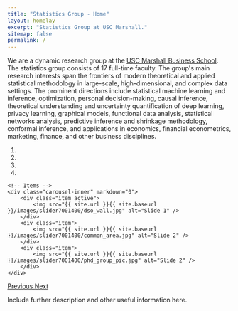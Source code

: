 ```yaml
---
title: "Statistics Group - Home"
layout: homelay
excerpt: "Statistics Group at USC Marshall."
sitemap: false
permalink: /
---
```



We are a dynamic research group at the [USC Marshall Business School](https://www.marshall.usc.edu/). The statistics group consists of 17 full-time faculty. The group's main research interests span the frontiers of modern theoretical and applied statistical methodology in large-scale, high-dimensional, and complex data settings. The prominent directions include statistical machine learning and inference, optimization, personal decision-making, causal inference, theoretical understanding and uncertainty quantification of deep learning, privacy learning, graphical models, functional data analysis, statistical networks analysis, predictive inference and shrinkage methodology, conformal inference, and applications in economics, financial econometrics, marketing, finance, and other business disciplines.
 


<div markdown="0" id="carousel" class="carousel slide" data-ride="carousel" data-interval="4000" data-pause="hover" >
    <!-- Menu -->
    <ol class="carousel-indicators">
        <li data-target="#carousel" data-slide-to="0" class="active"></li>
        <li data-target="#carousel" data-slide-to="1"></li>
        <li data-target="#carousel" data-slide-to="2"></li>
        <li data-target="#carousel" data-slide-to="3"></li>
    </ol>

    <!-- Items -->
    <div class="carousel-inner" markdown="0">
        <div class="item active">
            <img src="{{ site.url }}{{ site.baseurl }}/images/slider7001400/dso_wall.jpg" alt="Slide 1" />
        </div>
        <div class="item">
            <img src="{{ site.url }}{{ site.baseurl }}/images/slider7001400/common_area.jpg" alt="Slide 2" />
        </div>
        <div class="item">
            <img src="{{ site.url }}{{ site.baseurl }}/images/slider7001400/phd_group_pic.jpg" alt="Slide 2" />
        </div>
    </div>
  <a class="left carousel-control" href="#carousel" role="button" data-slide="prev">
    <span class="glyphicon glyphicon-chevron-left" aria-hidden="true"></span>
    <span class="sr-only">Previous</span>
  </a>
  <a class="right carousel-control" href="#carousel" role="button" data-slide="next">
    <span class="glyphicon glyphicon-chevron-right" aria-hidden="true"></span>
    <span class="sr-only">Next</span>
  </a>
</div>




Include further description and other useful information here.


